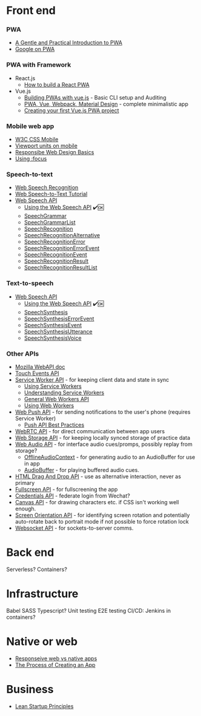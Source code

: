 # Front end

### PWA
* [A Gentle and Practical Introduction to PWA](https://www.telerik.com/blogs/a-gentle-and-practical-introduction-to-progressive-web-apps)
* [Google on PWA](https://developers.google.com/web/progressive-web-apps/)

### PWA with Framework
* React.js
  * [How to build a React PWA](https://blog.bitsrc.io/how-to-build-a-react-progressive-web-application-pwa-b5b897df2f0a)
* Vue.js
  * [Building PWAs with vue.js](https://www.telerik.com/blogs/building-pwas-with-vuejs) - Basic CLI setup and Auditing
  * [PWA, Vue, Webpack, Material Design](https://www.sicara.ai/blog/2017-04-25-progressive-web-application-with-vue-js-webpack-material-design) - complete minimalistic app 
  * [Creating your first Vue.js PWA project](https://medium.com/the-web-tub/creating-your-first-vue-js-pwa-project-22f7c552fb34)

### Mobile web app
* [W3C CSS Mobile](https://www.w3schools.com/w3css/w3css_mobile.asp)
* [Viewport units on mobile](https://css-tricks.com/the-trick-to-viewport-units-on-mobile/)
* [Responsibe Web Design Basics](https://developers.google.com/web/fundamentals/design-and-ux/responsive#responsive-web-design)
* [Using :focus](https://www.youtube.com/watch?v=Mvu5OMGcdVA&feature=youtu.be&utm_source=Iterable&utm_medium=email&utm_campaign=the_overflow_newsletter&utm_content=11-27-19)

### Speech-to-text
* [Web Speech Recognition](https://code-boxx.com/add-speech-recognition-website-javascript/)
* [Web Speech-to-Text Tutorial](https://tutorialzine.com/2017/08/converting-from-speech-to-text-with-javascript)
* [Web Speech API](https://developer.mozilla.org/en-US/docs/Web/API/Web_Speech_API)
  * [Using the Web Speech API](https://developer.mozilla.org/en-US/docs/Web/API/Web_Speech_API/Using_the_Web_Speech_API) ✔️🆗
  * [SpeechGrammar](https://developer.mozilla.org/en-US/docs/Web/API/SpeechGrammar)
  * [SpeechGrammarList](https://developer.mozilla.org/en-US/docs/Web/API/SpeechGrammarList)
  * [SpeechRecognition](https://developer.mozilla.org/en-US/docs/Web/API/SpeechRecognition)
  * [SpeechRecognitionAlternative](https://developer.mozilla.org/en-US/docs/Web/API/SpeechRecognitionAlternative)
  * [SpeechRecognitionError](https://developer.mozilla.org/en-US/docs/Web/API/SpeechRecognitionError)
  * [SpeechRecognitionErrorEvent](https://developer.mozilla.org/en-US/docs/Web/API/SpeechRecognitionErrorEvent)
  * [SpeechRecognitionEvent](https://developer.mozilla.org/en-US/docs/Web/API/SpeechRecognitionEvent)
  * [SpeechRecognitionResult](https://developer.mozilla.org/en-US/docs/Web/API/SpeechRecognitionResult)
  * [SpeechRecognitionResultList](https://developer.mozilla.org/en-US/docs/Web/API/SpeechRecognitionResultList)

### Text-to-speech
* [Web Speech API](https://developer.mozilla.org/en-US/docs/Web/API/Web_Speech_API)
  * [Using the Web Speech API](https://developer.mozilla.org/en-US/docs/Web/API/Web_Speech_API/Using_the_Web_Speech_API) ✔️🆗
  * [SpeechSynthesis](https://developer.mozilla.org/en-US/docs/Web/API/SpeechSynthesis)
  * [SpeechSynthesisErrorEvent](https://developer.mozilla.org/en-US/docs/Web/API/SpeechSynthesisErrorEvent)
  * [SpeechSynthesisEvent](https://developer.mozilla.org/en-US/docs/Web/API/SpeechSynthesisEvent)
  * [SpeechSynthesisUtterance](https://developer.mozilla.org/en-US/docs/Web/API/SpeechSynthesisUtterance)
  * [SpeechSynthesisVoice](https://developer.mozilla.org/en-US/docs/Web/API/SpeechSynthesisVoice)

### Other APIs
* [Mozilla WebAPI doc](https://developer.mozilla.org/en-US/docs/Web/API)
* [Touch Events API](https://developer.mozilla.org/en-US/docs/Web/API/Touch_events)
* [Service Worker API](https://developer.mozilla.org/en-US/docs/Web/API/Service_Worker_API) - for keeping client data and state in sync
  * [Using Service Workers](https://developer.mozilla.org/en-US/docs/Web/API/Service_Worker_API/Using_Service_Workers)
  * [Understanding Service Workers](http://blog.88mph.io/2017/07/28/understanding-service-workers/)
  * [General Web Workers API](https://developer.mozilla.org/en-US/docs/Web/API/Web_Workers_API)
  * [Using Web Workers](https://developer.mozilla.org/en-US/docs/Web/API/Web_Workers_API/Using_web_workers)
* [Web Push API](https://developer.mozilla.org/en-US/docs/Web/API/Push_API) - for sending notifications to the user's phone (requires Service Worker)
  * [Push API Best Practices](https://developer.mozilla.org/en-US/docs/Web/API/Push_API/Best_Practices)
* [WebRTC API](https://developer.mozilla.org/en-US/docs/Web/API/WebRTC_API) - for direct communication between app users
* [Web Storage API](https://developer.mozilla.org/en-US/docs/Web/API/Web_Storage_API) - for keeping locally synced storage of practice data
* [Web Audio API](https://developer.mozilla.org/en-US/docs/Web/API/Web_Audio_API) - for interface audio cues/promps, possibly replay from storage?
  * [OfflineAudioContext](https://developer.mozilla.org/en-US/docs/Web/API/OfflineAudioContext) - for generating audio to an AudioBuffer for use in app
  * [AudioBuffer](https://developer.mozilla.org/en-US/docs/Web/API/AudioBuffer) - for playing buffered audio cues.
* [HTML Drag And Drop API](https://developer.mozilla.org/en-US/docs/Web/API/HTML_Drag_and_Drop_API) - use as alternative interaction, never as primary
* [Fullscreen API](https://developer.mozilla.org/en-US/docs/Web/API/Fullscreen_API) - for fullscreening the app
* [Credentials API](https://developer.mozilla.org/en-US/docs/Web/API/Credential_Management_API) - federate login from Wechat?
* [Canvas API](https://developer.mozilla.org/en-US/docs/Web/API/Canvas_API) - for drawing characters etc. if CSS isn't working well enough.
* [Screen Orientation API](https://developer.mozilla.org/en-US/docs/Web/API/ScreenOrientation) - for identifying screen rotation and potentially auto-rotate back to portrait mode if not possible to force rotation lock
* [Websocket API](https://developer.mozilla.org/en-US/docs/Web/API/WebSocket) - for sockets-to-server comms.



# Back end
Serverless?
Containers?



# Infrastructure
Babel
SASS
Typescript?
Unit testing
E2E testing
CI/CD: Jenkins in containers?



# Native or web
* [Responseive web vs native apps](http://thinkapps.com/blog/development/responsive-web-vs-native-apps/)
* [The Process of Creating an App](http://thinkapps.com/blog/development/process-creating-app-explained/)



# Business
* [Lean Startup Principles](http://theleanstartup.com/principles)
